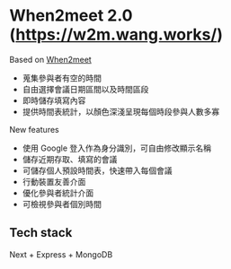 # When2meet 2.0 (<https://w2m.wang.works/>)

Based on [When2meet](https://www.when2meet.com/)
- 蒐集參與者有空的時間
- 自由選擇會議日期區間以及時間區段
- 即時儲存填寫內容
- 提供時間表統計，以顏色深淺呈現每個時段參與人數多寡

New features
- 使用 Google 登入作為身分識別，可自由修改顯示名稱
- 儲存近期存取、填寫的會議
- 可儲存個人預設時間表，快速帶入每個會議
- 行動裝置友善介面
- 優化參與者統計介面
- 可檢視參與者個別時間

## Tech stack
Next + Express + MongoDB